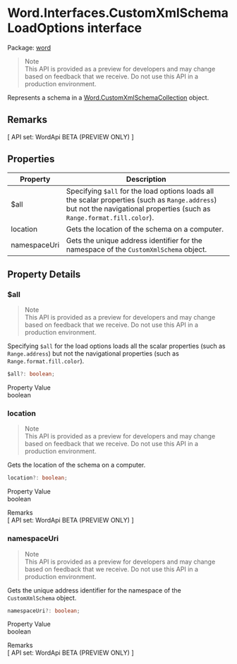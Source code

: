 # Word.Interfaces.CustomXmlSchemaLoadOptions interface

Package: [word](/en-us/javascript/api/word)

> Note  
> This API is provided as a preview for developers and may change based on feedback that we receive. Do not use this API in a production environment.

Represents a schema in a [Word.CustomXmlSchemaCollection](/en-us/javascript/api/word/word.customxmlschemacollection) object.

## Remarks

[ API set: WordApi BETA (PREVIEW ONLY) ]

## Properties

| Property | Description |
|---|---|
| $all | Specifying `$all` for the load options loads all the scalar properties (such as `Range.address`) but not the navigational properties (such as `Range.format.fill.color`). |
| location | Gets the location of the schema on a computer. |
| namespaceUri | Gets the unique address identifier for the namespace of the `CustomXmlSchema` object. |

## Property Details

### $all

> Note  
> This API is provided as a preview for developers and may change based on feedback that we receive. Do not use this API in a production environment.

Specifying `$all` for the load options loads all the scalar properties (such as `Range.address`) but not the navigational properties (such as `Range.format.fill.color`).

```typescript
$all?: boolean;
```

Property Value  
boolean

### location

> Note  
> This API is provided as a preview for developers and may change based on feedback that we receive. Do not use this API in a production environment.

Gets the location of the schema on a computer.

```typescript
location?: boolean;
```

Property Value  
boolean

Remarks  
[ API set: WordApi BETA (PREVIEW ONLY) ]

### namespaceUri

> Note  
> This API is provided as a preview for developers and may change based on feedback that we receive. Do not use this API in a production environment.

Gets the unique address identifier for the namespace of the `CustomXmlSchema` object.

```typescript
namespaceUri?: boolean;
```

Property Value  
boolean

Remarks  
[ API set: WordApi BETA (PREVIEW ONLY) ]